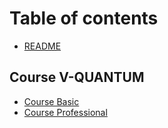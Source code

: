 # Table of contents

* [README](README.md)

## Course V-QUANTUM

* [Course Basic](course-v-quantum/course-basic.md)
* [Course Professional](course-v-quantum/course-professional.md)
